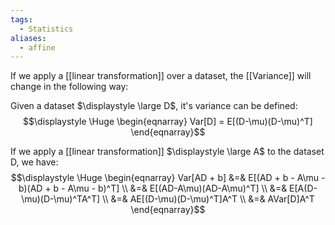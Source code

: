 ```yaml
---
tags:
  - Statistics
aliases:
  - affine
---
```

If we apply a [[linear transformation]] over a dataset, the [[Variance]] will change in the following way:

Given a dataset $\displaystyle \large D$, it's variance can be defined:
$$\displaystyle \Huge \begin{eqnarray} 
Var[D] = E[(D-\mu)(D-\mu)^T]
\end{eqnarray}$$

If we apply a [[linear transformation]] $\displaystyle \large A$ to the dataset D, we have:
$$\displaystyle \Huge \begin{eqnarray} 
Var[AD + b] 
&=& E[(AD + b - A\mu - b)(AD + b - A\mu - b)^T] \\
&=& E[(AD-A\mu)(AD-A\mu)^T] \\
&=& E[A(D-\mu)(D-\mu)^TA^T] \\
&=& AE[(D-\mu)(D-\mu)^T]A^T \\
&=& AVar[D]A^T
\end{eqnarray}$$
